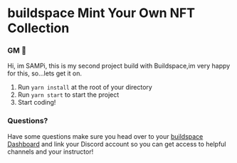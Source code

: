 # buildspace Mint Your Own NFT Collection

### **GM 👋**
Hi, im SAMPi, this is my second project build with Buildspace,im very happy for this, so...lets get it on.

1. Run `yarn install` at the root of your directory
2. Run `yarn start` to start the project
3. Start coding!

### **Questions?**
Have some questions make sure you head over to your [buildspace Dashboard](https://app.buildspace.so/courses/CO961ddb5f-f428-4608-9949-a9a2f461eb3f) and link your Discord account so you can get access to helpful channels and your instructor!
